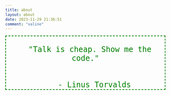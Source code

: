 ```yaml
---
title: about
layout: about
date: 2023-11-29 21:36:51
comment: "valine"
---
```


<code style="font-size: 1.5rem;color: green;text-align: center;width: 100%;display: block;border: 2px green dashed;">
  "Talk is cheap. Show me the code."
  </br>
    - Linus Torvalds</code>

